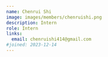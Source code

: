 ```yaml
---
name: Chenrui Shi
image: images/members/chenruishi.png
description: Intern
role: Intern
links:
  email: chenruishi414@gmail.com
#joined: 2023-12-14
---
```


 